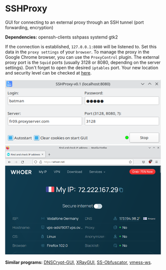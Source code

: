 # SSHProxy
GUI for connecting to an external proxy through an SSH tunnel (port forwarding, encryption)  
  
**Dependencies:** openssh-clients sshpass systemd gtk2  
  
If the connection is established, `127.0.0.1:8080` will be listened to. Set this data in the `proxy settings` of your `browser`. To manage the proxy in the Google Chrome browser, you can use the `ProxyControl` plugin. The external proxy port is the `Squid` ports (usually 3128 or 8080, depending on the server settings). Don't forget to open the desired `iptables` port. Your new location and security level can be checked at [here](https://whoer.net).  
  
![](https://github.com/AKotov-dev/SSHProxy/blob/main/ScreenShots/ScreenShot1.png)  
![](https://github.com/AKotov-dev/SSHProxy/blob/main/ScreenShots/ScreenShot2.png)  
  
**Similar programs:** [DNSCrypt-GUI](https://github.com/AKotov-dev/dnscrypt-gui), [XRayGUI](https://github.com/AKotov-dev/XRayGUI), [SS-Obfuscator](https://github.com/AKotov-dev/SS-Obfuscator), [vmess-ws](https://github.com/AKotov-dev/vmess-ws).
